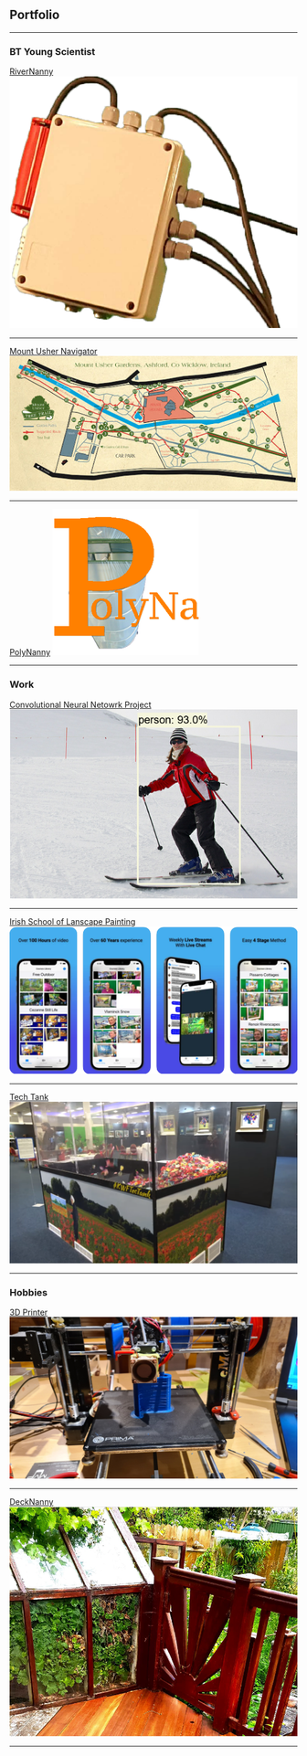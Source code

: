 ## Portfolio

---

### BT Young Scientist

[RiverNanny](/pdf/riverNanny.pdf)
<img src="images/riverNanny.jpg?raw=true"/>

---
[Mount Usher Navigator](/mountUsherNavigator)
<img src="images/mountUsherNavigator.jpg?raw=true"/>

---
[PolyNanny](/polyNanny)
<img src="images/polyNanny.jpg?raw=true"/>

---

### Work

[Convolutional Neural Netowrk Project](/pdf/CNN.pdf)
<img src="images/cnn.jpg?raw=true"/>

---
[Irish School of Lanscape Painting](/isolp)
<img src="images/isolp.jpg?raw=true"/>

---

[Tech Tank](/pdf/riverNanny.pdf#page=9)
<img src="images/techTank.jpg?raw=true"/>

---

### Hobbies

[3D Printer](/3dPrinter)
<img src="images/3dPrinter.jpg?raw=true"/>

---
[DeckNanny](/deckNanny)
<img src="images/deckNanny.jpg?raw=true"/>

---
